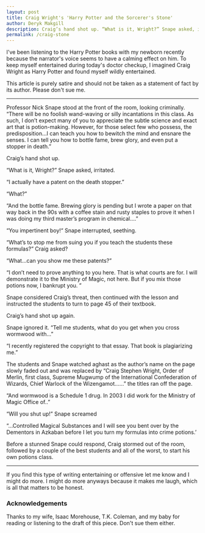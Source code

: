 ```yaml
---
layout: post
title: Craig Wright's 'Harry Potter and the Sorcerer's Stone'
author: Deryk Makgill
description: Craig’s hand shot up. “What is it, Wright?” Snape asked, irritated. “I actually have a patent on the death stopper.” “What?” “And the bottle fame. Brewing glory is pending but I wrote a paper on that way back in the 90s with a coffee stain and rusty staples to prove it when I was doing my third master’s program in chemical….”
permalink: /craig-stone
---
```


I've been listening to the Harry Potter books with my newborn recently because the narrator's voice seems to have a calming effect on him. To keep myself entertained during today's doctor checkup, I imagined Craig Wright as Harry Potter and found myself wildly entertained.

This article is purely satire and should not be taken as a statement of fact by its author. Please don't sue me.

---

Professor Nick Snape stood at the front of the room, looking criminally. “There will be no foolish wand-waving or silly incantations in this class. As such, I don’t expect many of you to appreciate the subtle science and exact art that is potion-making. However, for those select few who possess, the predisposition…I can teach you how to bewitch the mind and ensnare the senses. I can tell you how to bottle fame, brew glory, and even put a stopper in death.”

Craig’s hand shot up.

“What is it, Wright?” Snape asked, irritated.

“I actually have a patent on the death stopper.”

“What?”

“And the bottle fame. Brewing glory is pending but I wrote a paper on that way back in the 90s with a coffee stain and rusty staples to prove it when I was doing my third master’s program in chemical….”

“You impertinent boy!“ Snape interrupted, seething.

“What’s to stop me from suing you if you teach the students these formulas?” Craig asked?

“What…can you show me these patents?”

“I don’t need to prove anything to you here. That is what courts are for. I will demonstrate it to the Ministry of Magic, not here. But if you mix those potions now, I bankrupt you. ”

Snape considered Craig’s threat, then continued with the lesson and instructed the students to turn to page 45 of their textbook.

Craig’s hand shot up again. 

Snape ignored it. “Tell me students, what do you get when you cross wormwood with…”

“I recently registered the copyright to that essay. That book is plagiarizing me.”

The students and Snape watched aghast as the author’s name on the page slowly faded out and was replaced by “Craig Stephen Wright, Order of Merlin, first class, Supreme Mugwump of the International Confederation of Wizards, Chief Warlock of the Wizengamot……” the titles ran off the page.

“And wormwood is a Schedule 1 drug. In 2003 I did work for the Ministry of Magic Office of..”

“Will you shut up!” Snape screamed

“…Controlled Magical Substances and I will see you bent over by the Dementors in Azkaban before I let you turn my formulas into crime potions.’

Before a stunned Snape could respond, Craig stormed out of the room, followed by a couple of the best students and all of the worst, to start his own potions class.

---

If you find this type of writing entertaining or offensive let me know and I might do more. I might do more anyways because it makes me laugh, which is all that matters to be honest.

### Acknowledgements

Thanks to my wife, Isaac Morehouse, T.K. Coleman, and my baby for reading or listening to the draft of this piece. Don't sue them either.
